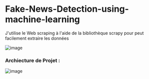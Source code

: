 # Fake-News-Detection-using-machine-learning

J'utilise le Web scraping à l'aide de la bibliothèque scrapy pour peut facilement extraire les données 

![image](https://github.com/chaymaemerhrioui1/Fake-News-Detection-using-machine-learning/assets/128318349/8ae9edea-82b9-4543-828c-b46a0e1ba459)

### Archiecture de Projet : 

![image](https://github.com/user-attachments/assets/62e1aa3c-115d-4a04-ab14-97fb0ef40f64)





